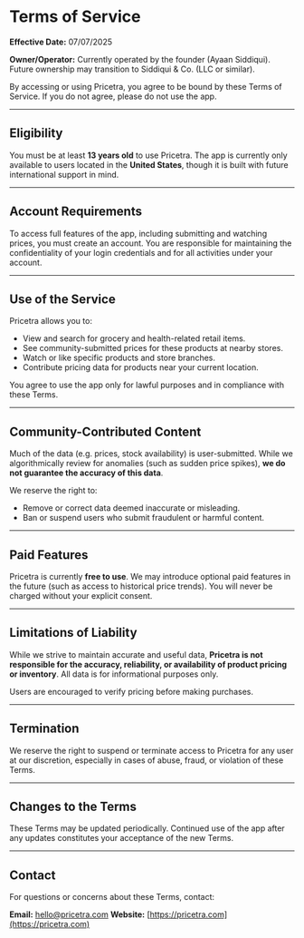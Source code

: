 # Terms of Service

**Effective Date:** 07/07/2025

**Owner/Operator:** Currently operated by the founder (Ayaan Siddiqui). Future ownership may transition to Siddiqui & Co. (LLC or similar).

By accessing or using Pricetra, you agree to be bound by these Terms of Service. If you do not agree, please do not use the app.

---

## Eligibility

You must be at least **13 years old** to use Pricetra. The app is currently only available to users located in the **United States**, though it is built with future international support in mind.

---

## Account Requirements

To access full features of the app, including submitting and watching prices, you must create an account. You are responsible for maintaining the confidentiality of your login credentials and for all activities under your account.

---

## Use of the Service

Pricetra allows you to:

- View and search for grocery and health-related retail items.
- See community-submitted prices for these products at nearby stores.
- Watch or like specific products and store branches.
- Contribute pricing data for products near your current location.

You agree to use the app only for lawful purposes and in compliance with these Terms.

---

## Community-Contributed Content

Much of the data (e.g. prices, stock availability) is user-submitted. While we algorithmically review for anomalies (such as sudden price spikes), **we do not guarantee the accuracy of this data**.

We reserve the right to:

- Remove or correct data deemed inaccurate or misleading.
- Ban or suspend users who submit fraudulent or harmful content.

---

## Paid Features

Pricetra is currently **free to use**. We may introduce optional paid features in the future (such as access to historical price trends). You will never be charged without your explicit consent.

---

## Limitations of Liability

While we strive to maintain accurate and useful data, **Pricetra is not responsible for the accuracy, reliability, or availability of product pricing or inventory**. All data is for informational purposes only.

Users are encouraged to verify pricing before making purchases.

---

## Termination

We reserve the right to suspend or terminate access to Pricetra for any user at our discretion, especially in cases of abuse, fraud, or violation of these Terms.

---

## Changes to the Terms

These Terms may be updated periodically. Continued use of the app after any updates constitutes your acceptance of the new Terms.

---

## Contact

For questions or concerns about these Terms, contact:

**Email:** [hello@pricetra.com](mailto:hello@pricetra.com)
**Website:** [https://pricetra.com](https://pricetra.com)